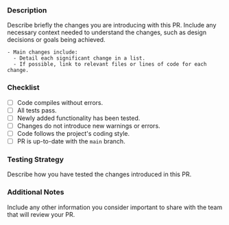 ### Description
Describe briefly the changes you are introducing with this PR. Include any necessary context needed to understand the changes, such as design decisions or goals being achieved.


```
- Main changes include:
  - Detail each significant change in a list.
  - If possible, link to relevant files or lines of code for each change.
```

### Checklist
- [ ] Code compiles without errors.
- [ ] All tests pass.
- [ ] Newly added functionality has been tested.
- [ ] Changes do not introduce new warnings or errors.
- [ ] Code follows the project's coding style.
- [ ] PR is up-to-date with the `main` branch.

### Testing Strategy
Describe how you have tested the changes introduced in this PR.

### Additional Notes
Include any other information you consider important to share with the team that will review your PR.